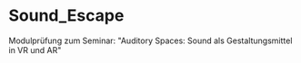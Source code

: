 # Sound_Escape
Modulprüfung zum Seminar: "Auditory Spaces: Sound als Gestaltungsmittel in VR und AR"
